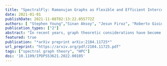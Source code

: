 ```yaml
---
title: "SpectralFly: Ramanujan Graphs as Flexible and Efficient Interconnection Networks"
date: 2021-01-01
publishDate: 2021-11-08T02:13:22.055772Z
authors: [ "Stephen Young","Sinan Aksoy", "Jesun Firoz", "Roberto Gioiosa", "Mark Raugas", "Juan Escobedo"]
publication_types: ["2"]
abstract: "In recent years, graph theoretic considerations have become increasingly important in the design of HPC interconnection topologies. One approach is to seek optimal or near-optimal families of graphs with respect to a particular graph theoretic property, such as diameter. In this work, we consider topologies which optimize the spectral gap. In particular, we study a novel HPC topology, SpectralFly, designed around the Ramanujan graph construction of Lubotzky, Phillips, and Sarnak (LPS). We show combinatorial properties, such as diameter, bisection bandwidth, average path length, and resilience to link failure, of SpectralFly topologies are better than, or comparable to, similarly constrained DragonFly, SlimFly, and BundleFly topologies. Additionally, we simulate the performance of SpectralFly topologies on a representative sample of physics-inspired HPC workloads using the Structure Simulation Toolkit Macroscale Element Library simulator and demonstrate considerable benefit to using the LPS construction as the basis of the SpectralFly topology."
featured: true
publication: "*arXiv preprint arXiv:2104.11725*"
url_preprint: "https://arxiv.org/pdf/2104.11725.pdf"
tags: ["spectral graph theory", "HPC"]
doi: '10.1109/IPDPS53621.2022.00105'
---
```

